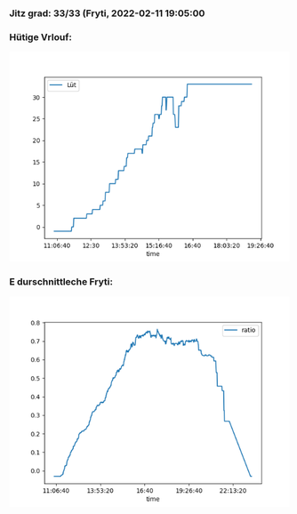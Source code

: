 ### Jitz grad: 33/33 (Fryti, 2022-02-11 19:05:00

### Hütige Vrlouf:
![Graph](Today.png)

### E durschnittleche Fryti:
![Graph](Fryti.png)